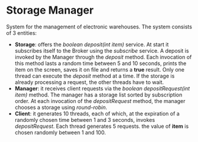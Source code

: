 # Storage Manager
System for the management of electronic warehouses. The system consists of 3 entities:
* **Storage**: offers the *boolean deposit(int item)* service. At start it subscribes itself to the Broker using the *subscribe* service. A deposit is invoked by the Manager through the *deposit* method. Each invocation of this method lasts a random time between 5 and 10 seconds, prints the item on the screen, saves it on file and returns a **true** result. Only one thread can execute the *deposit* method at a time. If the storage is already processing a request, the other threads have to wait.
* **Manager**: it receives client requests via the *boolean depositRequest(int item)* method. The manager has a storage list sorted by subscription order. At each invocation of the *depositRequest* method, the manager chooses a storage using *round-robin*.
* **Client**: it generates 10 threads, each of which, at the expiration of a randomly chosen time between 1 and 3 seconds, invokes *depositRequest*. Each thread generates 5 requests. the value of **item** is chosen randomly between 1 and 100.